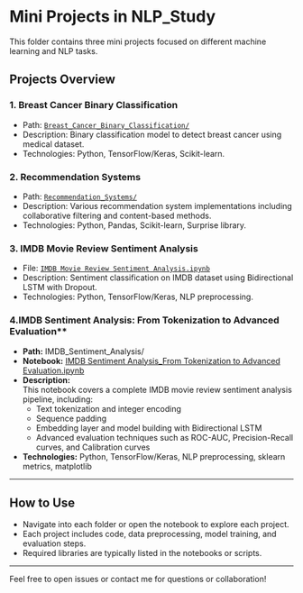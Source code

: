 # Mini Projects in NLP_Study

This folder contains three mini projects focused on different machine learning and NLP tasks.

## Projects Overview

### 1. Breast Cancer Binary Classification
- Path: [`Breast_Cancer_Binary_Classification/`](./Breast_Cancer_Binary_Classification)
- Description: Binary classification model to detect breast cancer using medical dataset.
- Technologies: Python, TensorFlow/Keras, Scikit-learn.

### 2. Recommendation Systems
- Path: [`Recommendation_Systems/`](./Recommendation_Systems)
- Description: Various recommendation system implementations including collaborative filtering and content-based methods.
- Technologies: Python, Pandas, Scikit-learn, Surprise library.

### 3. IMDB Movie Review Sentiment Analysis
- File: [`IMDB Movie Review Sentiment Analysis.ipynb`](./IMDB%20Movie%20Review%20Sentiment%20Analysis.ipynb)
- Description: Sentiment classification on IMDB dataset using Bidirectional LSTM with Dropout.
- Technologies: Python, TensorFlow/Keras, NLP preprocessing.

### 4.IMDB Sentiment Analysis: From Tokenization to Advanced Evaluation**  
   - **Path:** IMDB_Sentiment_Analysis/  
   - **Notebook:** [IMDB Sentiment Analysis_From Tokenization to Advanced Evaluation.ipynb](IMDB_Sentiment_Analysis/IMDB%20Sentiment%20Analysis_From%20Tokenization%20to%20Advanced%20Evaluation.ipynb)  
   - **Description:**  
     This notebook covers a complete IMDB movie review sentiment analysis pipeline, including:  
     - Text tokenization and integer encoding  
     - Sequence padding  
     - Embedding layer and model building with Bidirectional LSTM  
     - Advanced evaluation techniques such as ROC-AUC, Precision-Recall curves, and Calibration curves  
   - **Technologies:** Python, TensorFlow/Keras, NLP preprocessing, sklearn metrics, matplotlib


---

## How to Use

- Navigate into each folder or open the notebook to explore each project.
- Each project includes code, data preprocessing, model training, and evaluation steps.
- Required libraries are typically listed in the notebooks or scripts.


---

Feel free to open issues or contact me for questions or collaboration!
